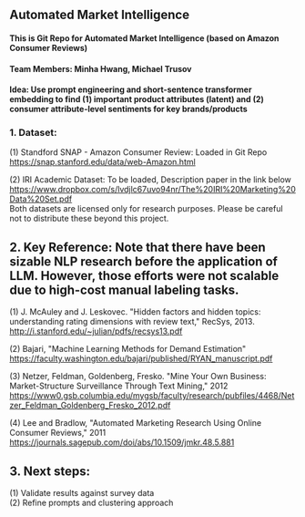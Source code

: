 ## Automated Market Intelligence

#### This is Git Repo for Automated Market Intelligence (based on Amazon Consumer Reviews)
####
#### Team Members: Minha Hwang, Michael Trusov
####
#### Idea: Use prompt engineering and short-sentence transformer embedding to find (1) important product attributes (latent) and (2) consumer attribute-level sentiments for key brands/products

### 1. Dataset: 
(1) Standford SNAP - Amazon Consumer Review: Loaded in Git Repo
https://snap.stanford.edu/data/web-Amazon.html

(2) IRI Academic Dataset: To be loaded, Description paper in the link below
https://www.dropbox.com/s/lvdjlc67uvo94nr/The%20IRI%20Marketing%20Data%20Set.pdf <br>
Both datasets are licensed only for research purposes. Please be careful not to distribute these beyond this project. 

## 2. Key Reference: Note that there have been sizable NLP research before the application of LLM. However, those efforts were not scalable due to high-cost manual labeling tasks. 
(1) J. McAuley and J. Leskovec. "Hidden factors and hidden topics: understanding rating dimensions with review text," RecSys, 2013.
http://i.stanford.edu/~julian/pdfs/recsys13.pdf

(2) Bajari, "Machine Learning Methods for Demand Estimation"
https://faculty.washington.edu/bajari/published/RYAN_manuscript.pdf

(3) Netzer, Feldman, Goldenberg, Fresko. "Mine Your Own Business: Market-Structure Surveillance Through Text Mining," 2012
https://www0.gsb.columbia.edu/mygsb/faculty/research/pubfiles/4468/Netzer_Feldman_Goldenberg_Fresko_2012.pdf

(4) Lee and Bradlow, "Automated Marketing Research Using Online Consumer Reviews," 2011
https://journals.sagepub.com/doi/abs/10.1509/jmkr.48.5.881

## 3. Next steps:
(1) Validate results against survey data <br>
(2) Refine prompts and clustering approach <br>

